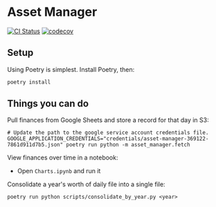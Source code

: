 # Asset Manager

[![CI Status](https://github.com/eswan18/asset_manager/workflows/Continuous%20Integration/badge.svg)](https://github.com/eswan18/asset_manager/actions)
[![codecov](https://codecov.io/gh/eswan18/asset_manager/branch/main/graph/badge.svg?token=JI0605RMSO)](https://codecov.io/gh/eswan18/asset_manager)


## Setup

Using Poetry is simplest. Install Poetry, then:
```bash
poetry install
```

## Things you can do

Pull finances from Google Sheets and store a record for that day in S3:
```
# Update the path to the google service account credentials file.
GOOGLE_APPLICATION_CREDENTIALS="credentials/asset-manager-369122-7861d911d7b5.json" poetry run python -m asset_manager.fetch
```

View finances over time in a notebook:
- Open `Charts.ipynb` and run it

Consolidate a year's worth of daily file into a single file:
```
poetry run python scripts/consolidate_by_year.py <year>
```
